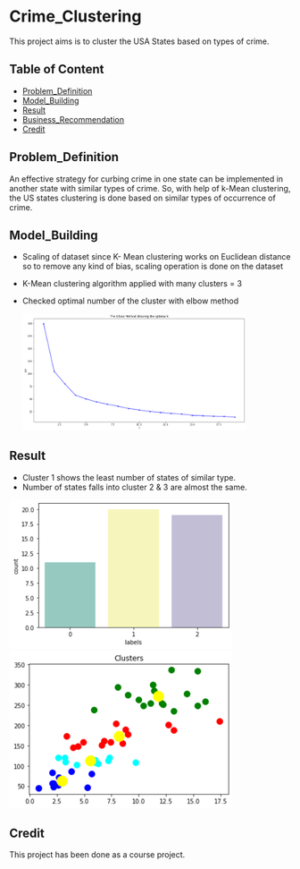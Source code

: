 # Crime_Clustering
This project aims is to cluster the USA States based on types of crime.


## Table of Content

  * [Problem_Definition](#Problem_Definition)
  * [Model_Building](#Model_Building)
  * [Result](#Result)
  * [Business_Recommendation](#Business_Recommendation)
  * [Credit](#Credit)
  
 
 ## Problem_Definition
An effective strategy for curbing crime in one state can be implemented in another state with similar types of crime. So, with help of k-Mean clustering, the US states clustering is done based on similar types of occurrence of crime.
 

## Model_Building
* Scaling of dataset since K- Mean clustering works on Euclidean distance so to remove any kind of bias, scaling operation is done on the dataset
* K-Mean clustering algorithm applied with many clusters = 3
* Checked optimal  number of the cluster with elbow method


     <img src="/Elbow%20Method.png" width="400">

## Result
* Cluster 1  shows the least number of states of similar type.
* Number of states falls into cluster 2 & 3 are almost the same.
 
<img src="/cluster%20count.png" width="400">

<img src="/Cluster%20Image.png" width="400">



## Credit
This project has been done as a course project.
